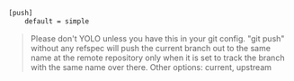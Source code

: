 ```bash
[push]
    default = simple
```

> Please don't YOLO unless you have this in your git config. "git push" without any refspec will push the current branch out to the same name at the remote
repository only when it is set to track the branch with the same
name over there. Other options: current, upstream
